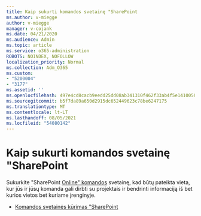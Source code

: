 ```yaml
---
title: Kaip sukurti komandos svetainę "SharePoint
ms.author: v-miegge
author: v-miegge
manager: v-cojank
ms.date: 04/21/2020
ms.audience: Admin
ms.topic: article
ms.service: o365-administration
ROBOTS: NOINDEX, NOFOLLOW
localization_priority: Normal
ms.collection: Adm_O365
ms.custom:
- "5200004"
- "3177"
ms.assetid: ''
ms.openlocfilehash: 497e4cd8cacb9eedd25dd08ab341310f462f33ab4f5e1410058f34e99d2e7d75
ms.sourcegitcommit: b5f7da89a650d2915dc652449623c78be6247175
ms.translationtype: MT
ms.contentlocale: lt-LT
ms.lasthandoff: 08/05/2021
ms.locfileid: "54080142"
---
```

# <a name="how-to-create-a-team-site-in-sharepoint"></a>Kaip sukurti komandos svetainę "SharePoint

Sukurkite "SharePoint [Online" komandos](https://support.office.com/article/what-is-a-sharepoint-team-site-75545757-36c3-46a7-beed-0aaa74f0401e) svetainę, kad būtų pateikta vieta, kur jūs ir jūsų komanda gali dirbti su projektais ir bendrinti informaciją iš bet kurios vietos bet kuriame įrenginyje.

* [Komandos svetainės kūrimas "SharePoint](https://support.office.com/article/create-a-team-site-in-sharepoint-ef10c1e7-15f3-42a3-98aa-b5972711777d)